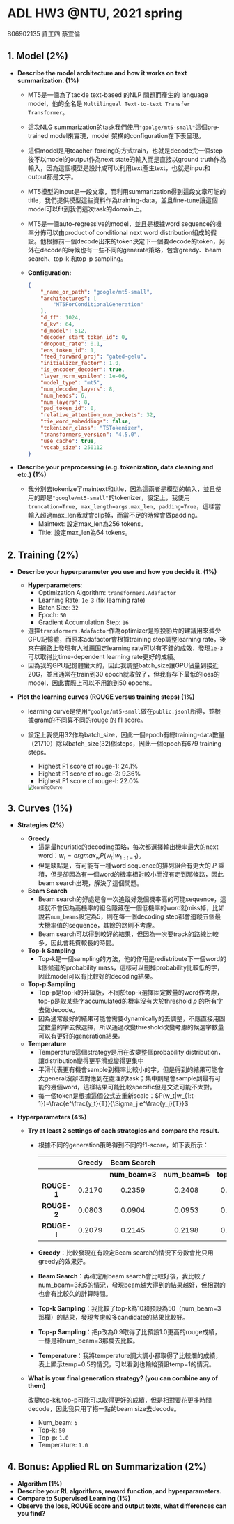 # ADL HW3 @NTU, 2021 spring

B06902135 資工四 蔡宜倫

## 1. Model (2%)

+ **Describe the model architecture and how it works on text summarization.  (1%)**

    + MT5是一個為了tackle text-based 的NLP 問題而產生的 language model，他的全名是 `Multilingual Text-to-text Transfer Transformer`。

    + 這次NLG summarization的task我們使用`"goolge/mt5-small"`這個pre-trained model來實現，model 架構的configuration在下表呈現。

    + 這個model是用teacher-forcing的方式train，也就是decode完一個step後不以model的output作為next state的輸入而是直接以ground truth作為輸入，因為這個模型是設計成可以利用text產生text，也就是input和output都是文字。

    + MT5模型的input是一段文章，而利用summarization得到這段文章可能的title，我們提供模型這些資料作為training-data，並且fine-tune讓這個model可以fit到我們這次task的domain上。

    + MT5是一個auto-regressive的model，並且是根據word sequence的機率分佈可以由product of conditional next word distribution組成的假設。他根據前一個decode出來的token決定下一個要decode的token，另外在decode的時候也有一些不同的generate策略，包含greedy、beam search、top-k 和top-p sampling。

    + **Configuration:**

        ```json
        {
            "_name_or_path": "google/mt5-small",
            "architectures": [
                "MT5ForConditionalGeneration"
            ],
            "d_ff": 1024,
            "d_kv": 64,
            "d_model": 512,
            "decoder_start_token_id": 0,
            "dropout_rate": 0.1,
            "eos_token_id": 1,
            "feed_forward_proj": "gated-gelu",
            "initializer_factor": 1.0,
            "is_encoder_decoder": true,
            "layer_norm_epsilon": 1e-06,
            "model_type": "mt5",
            "num_decoder_layers": 8,
            "num_heads": 6,
            "num_layers": 8,
            "pad_token_id": 0,
            "relative_attention_num_buckets": 32,
            "tie_word_embeddings": false,
            "tokenizer_class": "T5Tokenizer",
            "transformers_version": "4.5.0",
            "use_cache": true,
            "vocab_size": 250112
        }
        ```

+ **Describe your preprocessing (e.g. tokenization, data cleaning and etc.)  (1%)**
    + 我分別去tokenize了maintext和title，因為這兩者是模型的輸入，並且使用的即是`"google/mt5-small"`的tokenizer，設定上，我使用 `truncation=True, max_length=args.max_len, padding=True`，這樣當輸入超過max_len我就會clip掉，而當不足的時候會做padding。
        + Maintext: 設定max_len為256 tokens。
        + Title: 設定max_len為64 tokens。

## 2. Training (2%)

+ **Describe your hyperparameter you use and how you decide it. (1%)**
    + **Hyperparameters**:
        + Optimization Algorithm: `transformers.Adafactor`
        + Learning Rate: `1e-3` (fix learning rate)
        + Batch Size: `32`
        + Epoch: `50`
        + Gradient Accumulation Step: `16`
    + 選擇`transformers.Adafactor`作為optimizer是照投影片的建議用來減少GPU記憶體，而原本adafactor會根據training step調整learning rate，後來在網路上發現有人推薦固定learning rate可以有不錯的成效，發現`1e-3`可以取得比time-dependent learning rate更好的成績。
    + 因為我的GPU記憶體蠻大的，因此我調整batch_size讓GPU佔量到接近20G，並且通常在train到30 epoch就收斂了，但我有存下最低的loss的model，因此實際上可以不用跑到50 epochs。

+ **Plot the learning curves (ROUGE versus training steps) (1%)**

    + learning curve是使用`"goolge/mt5-small`做在`public.jsonl`所得，並根據gram的不同算不同的rouge 的 f1 score。

    + 設定上我使用32作為batch_size，因此一個epoch有總training-data數量（21710）除以batch_size(32)個steps，因此一個epoch有679 training steps。

        + Highest F1 score of rouge-1: $24.1\%$
        + Highest F1 score of rouge-2: $9.36\%$
        + Highest F1 score of rouge-l: $22.0\%$

        <img src="/Users/iluntsai99/Desktop/learningCurve.png" alt="learningCurve" style="zoom:72%;" />

## 3. Curves (1%)

+ **Strategies (2%)**

    + **Greedy**
        + 這是最heuristic的decoding策略，每次都選擇輸出機率最大的next word：$w_t = argmax_wP(w_t|w_{1:t-1})$。
        + 但是缺點是，有可能有一種word sequence的排列組合有更大的 $P$ 乘積，但是卻因為有一個word的機率相對較小而沒有走到那條路，因此beam search出現，解決了這個問題。
    + **Beam Search**
        + Beam search的好處是會一次追蹤好幾個機率高的可能sequence，這樣就不會因為高機率的組合隱藏在一個低機率的word就miss掉，比如說若`num_beams`設定為5，則在每一個decoding step都會追蹤五個最大機率值的sequence，其餘的路則不考慮。
        + Beam search可以得到較好的結果，但因為一次要track的路線比較多，因此會耗費較長的時間。
    + **Top-k Sampling**
        + Top-k是一個sampling的方法，他的作用是redistribute下一個word的k個候選的probability mass，這樣可以刪掉probability比較低的字，因此model可以有比較好的decoding結果。
    + **Top-p Sampling**
        + Top-p是top-k的升級版，不同於top-k選擇固定數量的word作考慮，top-p是取某些字accumulated的機率沒有大於threshold $p$ 的所有字去做decode。
        + 因為通常最好的結果可能會需要dynamically的去調整，不應直接用固定數量的字去做選擇，所以通過改變threshold改變考慮的候選字數量可以有更好的generation結果。
    + **Temperature**
        + Temperature這個strategy是用在改變整個probability distribution，讓distribution變得更平滑或變得更集中
        + 平滑代表更有機會sample到機率比較小的字，但是得到的結果可能會太general沒辦法對應到在處理的task；集中則是會sample到最有可能的幾個word，這樣結果可能比較specific但是文法可能不太對。
        + 每一個token是根據這個公式去重新scale：$P(w_t|w_{1:t-1})=\frac{e^\frac{y_t}{T}}{\Sigma_j e^\frac{y_j}{T}}$

+ **Hyperparameters (4%)**

    + **Try at least 2 settings of each strategies and compare the result.** 

        + 根據不同的generation策略得到不同的f1-score，如下表所示：

            |             | **Greedy** | **Beam Search** |                |              |               |              |
            | :---------: | :--------: | :-------------: | :------------: | :----------: | :-----------: | :----------: |
            |             |            | **num_beam=3**  | **num_beam=5** | **top_k=10** | **top_p=0.9** | **temp=0.5** |
            | **ROUGE-1** |   0.2170   |     0.2359      |     0.2408     |    0.2388    |    0.2376     |    0.2229    |
            | **ROUGE-2** |   0.0803   |     0.0904      |     0.0953     |    0.0924    |    0.0918     |    0.0817    |
            | **ROUGE-l** |   0.2079   |     0.2145      |     0.2198     |    0.2198    |    0.2155     |    0.2030    |

        + **Greedy**：比較發現在有設定Beam search的情況下分數會比只用greedy的效果好。

        + **Beam Search**：再確定用beam search會比較好後，我比較了num_beam=3和5的情況，發現beam越大得到的結果越好，但相對的也會有比較久的計算時間。

        + **Top-k Sampling**：我比較了top-k為10和預設為50（num_beam=3那欄）的結果，發現考慮較多candidate的結果比較好。

        + **Top-p Sampling**：把p改為0.9取得了比預設1.0更高的rouge成績，一樣是和num_beam=3那欄去比較。

        + **Temperature**：我將temperature調大調小都取得了比較爛的成績，表上顯示temp=0.5的情況，可以看到也輸給預設temp=1的情況。

    + **What is your final generation strategy? (you can combine any of them)**

        改變top-k和top-p可能可以取得更好的成績，但是相對要花更多時間decode，因此我只用了搭一點的beam size去decode。

        + Num_beam: `5`
        + Top-k: `50`
        + Top-p: `1.0`
        + Temperature: `1.0`

## 4. Bonus: Applied RL on Summarization (2%)

+ **Algorithm (1%)**
+ **Describe your RL algorithms, reward function, and hyperparameters.**
+ **Compare to Supervised Learning (1%)**
+ **Observe the loss, ROUGE score and output texts, what differences can you find?**
